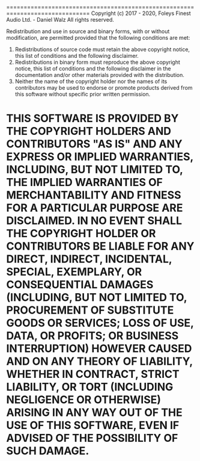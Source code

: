   ==============================================================================
  Copyright (c) 2017 - 2020, Foleys Finest Audio Ltd. - Daniel Walz
  All rights reserved.

  Redistribution and use in source and binary forms, with or without modification,
  are permitted provided that the following conditions are met:
  1. Redistributions of source code must retain the above copyright notice, this
     list of conditions and the following disclaimer.
  2. Redistributions in binary form must reproduce the above copyright notice,
     this list of conditions and the following disclaimer in the documentation
     and/or other materials provided with the distribution.
  3. Neither the name of the copyright holder nor the names of its contributors
     may be used to endorse or promote products derived from this software without
     specific prior written permission.

  THIS SOFTWARE IS PROVIDED BY THE COPYRIGHT HOLDERS AND CONTRIBUTORS "AS IS" AND
  ANY EXPRESS OR IMPLIED WARRANTIES, INCLUDING, BUT NOT LIMITED TO, THE IMPLIED
  WARRANTIES OF MERCHANTABILITY AND FITNESS FOR A PARTICULAR PURPOSE ARE DISCLAIMED.
  IN NO EVENT SHALL THE COPYRIGHT HOLDER OR CONTRIBUTORS BE LIABLE FOR ANY DIRECT,
  INDIRECT, INCIDENTAL, SPECIAL, EXEMPLARY, OR CONSEQUENTIAL DAMAGES (INCLUDING,
  BUT NOT LIMITED TO, PROCUREMENT OF SUBSTITUTE GOODS OR SERVICES; LOSS OF USE,
  DATA, OR PROFITS; OR BUSINESS INTERRUPTION) HOWEVER CAUSED AND ON ANY THEORY OF
  LIABILITY, WHETHER IN CONTRACT, STRICT LIABILITY, OR TORT (INCLUDING NEGLIGENCE
  OR OTHERWISE) ARISING IN ANY WAY OUT OF THE USE OF THIS SOFTWARE, EVEN IF ADVISED
  OF THE POSSIBILITY OF SUCH DAMAGE.
  ==============================================================================
